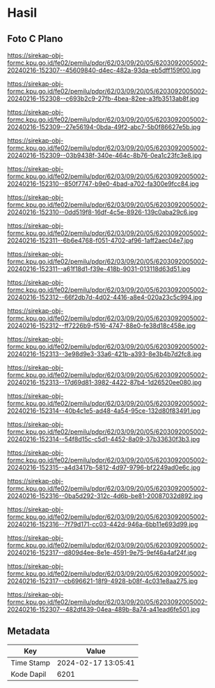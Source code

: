 # Hasil

## Foto C Plano

https://sirekap-obj-formc.kpu.go.id/fe02/pemilu/pdpr/62/03/09/20/05/6203092005002-20240216-152307--45609840-d4ec-482a-93da-eb5dff159f00.jpg

https://sirekap-obj-formc.kpu.go.id/fe02/pemilu/pdpr/62/03/09/20/05/6203092005002-20240216-152308--c693b2c9-27fb-4bea-82ee-a3fb3513ab8f.jpg

https://sirekap-obj-formc.kpu.go.id/fe02/pemilu/pdpr/62/03/09/20/05/6203092005002-20240216-152309--27e56194-0bda-49f2-abc7-5b0f86627e5b.jpg

https://sirekap-obj-formc.kpu.go.id/fe02/pemilu/pdpr/62/03/09/20/05/6203092005002-20240216-152309--03b9438f-340e-464c-8b76-0ea1c23fc3e8.jpg

https://sirekap-obj-formc.kpu.go.id/fe02/pemilu/pdpr/62/03/09/20/05/6203092005002-20240216-152310--850f7747-b9e0-4bad-a702-fa300e9fcc84.jpg

https://sirekap-obj-formc.kpu.go.id/fe02/pemilu/pdpr/62/03/09/20/05/6203092005002-20240216-152310--0dd519f8-16df-4c5e-8926-139c0aba29c6.jpg

https://sirekap-obj-formc.kpu.go.id/fe02/pemilu/pdpr/62/03/09/20/05/6203092005002-20240216-152311--6b6e4768-f051-4702-af96-1aff2aec04e7.jpg

https://sirekap-obj-formc.kpu.go.id/fe02/pemilu/pdpr/62/03/09/20/05/6203092005002-20240216-152311--a61f18d1-f39e-418b-9031-013118d63d51.jpg

https://sirekap-obj-formc.kpu.go.id/fe02/pemilu/pdpr/62/03/09/20/05/6203092005002-20240216-152312--66f2db7d-4d02-4416-a8e4-020a23c5c994.jpg

https://sirekap-obj-formc.kpu.go.id/fe02/pemilu/pdpr/62/03/09/20/05/6203092005002-20240216-152312--ff7226b9-f516-4747-88e0-fe38d18c458e.jpg

https://sirekap-obj-formc.kpu.go.id/fe02/pemilu/pdpr/62/03/09/20/05/6203092005002-20240216-152313--3e98d9e3-33a6-421b-a393-8e3b4b7d2fc8.jpg

https://sirekap-obj-formc.kpu.go.id/fe02/pemilu/pdpr/62/03/09/20/05/6203092005002-20240216-152313--17d69d81-3982-4422-87b4-1d26520ee080.jpg

https://sirekap-obj-formc.kpu.go.id/fe02/pemilu/pdpr/62/03/09/20/05/6203092005002-20240216-152314--40b4c1e5-ad48-4a54-95ce-132d80f83491.jpg

https://sirekap-obj-formc.kpu.go.id/fe02/pemilu/pdpr/62/03/09/20/05/6203092005002-20240216-152314--54f8d15c-c5d1-4452-8a09-37b33630f3b3.jpg

https://sirekap-obj-formc.kpu.go.id/fe02/pemilu/pdpr/62/03/09/20/05/6203092005002-20240216-152315--a4d3417b-5812-4d97-9796-bf2249ad0e6c.jpg

https://sirekap-obj-formc.kpu.go.id/fe02/pemilu/pdpr/62/03/09/20/05/6203092005002-20240216-152316--0ba5d292-312c-4d6b-be81-20087032d892.jpg

https://sirekap-obj-formc.kpu.go.id/fe02/pemilu/pdpr/62/03/09/20/05/6203092005002-20240216-152316--7f79d171-cc03-442d-946a-6bb11e693d99.jpg

https://sirekap-obj-formc.kpu.go.id/fe02/pemilu/pdpr/62/03/09/20/05/6203092005002-20240216-152317--d809d4ee-8e1e-4591-9e75-9ef46a4af24f.jpg

https://sirekap-obj-formc.kpu.go.id/fe02/pemilu/pdpr/62/03/09/20/05/6203092005002-20240216-152317--cb696621-18f9-4928-b08f-4c031e8aa275.jpg

https://sirekap-obj-formc.kpu.go.id/fe02/pemilu/pdpr/62/03/09/20/05/6203092005002-20240216-152307--482df439-04ea-489b-8a74-a41ead6fe501.jpg


## Metadata

| Key        | Value               |
| ---------- | ------------------- |
| Time Stamp | 2024-02-17 13:05:41 |
| Kode Dapil | 6201                |



